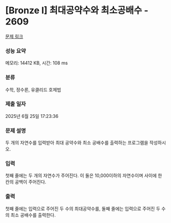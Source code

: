# [Bronze I] 최대공약수와 최소공배수 - 2609   

[문제 링크](https://www.acmicpc.net/problem/2609) 

### 성능 요약

메모리: 14412 KB, 시간: 108 ms

### 분류

수학, 정수론, 유클리드 호제법

### 제출 일자

2025년 6월 25일 17:23:36

### 문제 설명

<p>두 개의 자연수를 입력받아 최대 공약수와 최소 공배수를 출력하는 프로그램을 작성하시오.</p>

### 입력 

 <p>첫째 줄에는 두 개의 자연수가 주어진다. 이 둘은 10,000이하의 자연수이며 사이에 한 칸의 공백이 주어진다.</p>

### 출력 

 <p>첫째 줄에는 입력으로 주어진 두 수의 최대공약수를, 둘째 줄에는 입력으로 주어진 두 수의 최소 공배수를 출력한다.</p>

